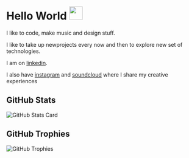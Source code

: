 # Hello World <img src="https://raw.githubusercontent.com/MartinHeinz/MartinHeinz/master/wave.gif" width="35px">

I like to code, make music and design stuff.

I like to take up newprojects every now and then to explore new set of technologies.

I am on [linkedin].

I also have [instagram] and [soundcloud] where I share my creative experiences


## GitHub Stats

![GitHub Stats Card]




## GitHub Trophies

<!-- https://github.com/ryo-ma/github-profile-trophy -->

![GitHub Trophies]






[linkedin]: https://www.linkedin.com/in/kaushal1011/
[instagram]: https://www.instagram.com/kau5hal10/ 
[soundcloud]: https://soundcloud.com/kau5hal10
[github stats card]: https://github-readme-stats.vercel.app/api?username=kaushal1011
[github trophies]: https://github-profile-trophy.vercel.app/?username=kaushal1011&column=4&margin-w=18&margin-h=15
